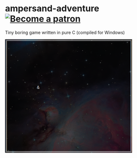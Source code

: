 # ampersand-adventure [![Become a patron](https://miloslav.website/patreon.svg)](https://www.patreon.com/uyouthe)
Tiny boring game written in pure C (compiled for Windows)

![Screenshot](https://github.com/uyouthe/ampersand-adventure/blob/master/screenshot.png)
